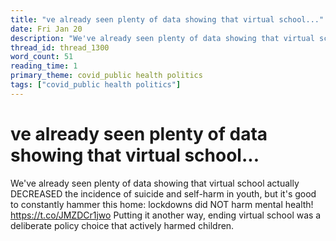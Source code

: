 ```yaml
---
title: "ve already seen plenty of data showing that virtual school..."
date: Fri Jan 20
description: "We've already seen plenty of data showing that virtual school actually DECREASED the incidence of suicide and self-harm in youth, but it's good to constantly..."
thread_id: thread_1300
word_count: 51
reading_time: 1
primary_theme: covid_public health politics
tags: ["covid_public health politics"]
---
```


# ve already seen plenty of data showing that virtual school...

We've already seen plenty of data showing that virtual school actually DECREASED the incidence of suicide and self-harm in youth, but it's good to constantly hammer this home: lockdowns did NOT harm mental health! https://t.co/JMZDCr1jwo Putting it another way, ending virtual school was a deliberate policy choice that actively harmed children.